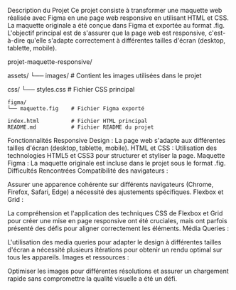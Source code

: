 Description du Projet
Ce projet consiste à transformer une maquette web réalisée avec Figma en une page web responsive en utilisant HTML et CSS. La maquette originale a été conçue dans Figma et exportée au format .fig. L'objectif principal est de s'assurer que la page web est responsive, c'est-à-dire qu'elle s'adapte correctement à différentes tailles d'écran (desktop, tablette, mobile).


projet-maquette-responsive/

   assets/
   └── images/         # Contient les images utilisées dans le projet

   css/
   └── styles.css      # Fichier CSS principal

    figma/
    └── maquette.fig    # Fichier Figma exporté
 
    index.html          # Fichier HTML principal
    README.md           # Fichier README du projet


Fonctionnalités
Responsive Design : La page web s'adapte aux différentes tailles d'écran (desktop, tablette, mobile).
HTML et CSS : Utilisation des technologies HTML5 et CSS3 pour structurer et styliser la page.
Maquette Figma : La maquette originale est incluse dans le projet sous le format .fig.
Difficultés Rencontrées
Compatibilité des navigateurs :

Assurer une apparence cohérente sur différents navigateurs (Chrome, Firefox, Safari, Edge) a nécessité des ajustements spécifiques.
Flexbox et Grid :

La compréhension et l'application des techniques CSS de Flexbox et Grid pour créer une mise en page responsive ont été cruciales, mais ont parfois présenté des défis pour aligner correctement les éléments.
Média Queries :

L'utilisation des media queries pour adapter le design à différentes tailles d'écran a nécessité plusieurs itérations pour obtenir un rendu optimal sur tous les appareils.
Images et ressources :

Optimiser les images pour différentes résolutions et assurer un chargement rapide sans compromettre la qualité visuelle a été un défi.
